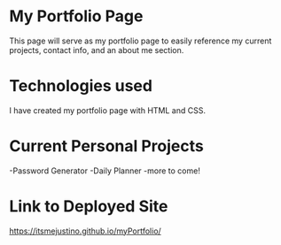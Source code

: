 # My Portfolio Page

This page will serve as my portfolio page to easily reference my current projects, contact info, and an about me section.

# Technologies used
I have created my portfolio page with HTML and CSS. 

# Current Personal Projects 
-Password Generator
-Daily Planner 
-more to come!

# Link to Deployed Site

https://itsmejustino.github.io/myPortfolio/
